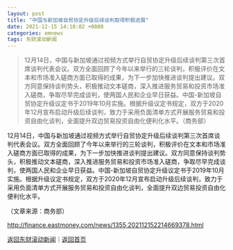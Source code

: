 ```yaml
---
layout: post
title: "中国与新加坡自贸协定升级后续谈判取得积极进展"
date: 2021-12-15 14:10:02 +0800
categories: emnews
tags: 东财滚动新闻
---
```

> 12月14日，中国与新加坡通过视频方式举行自贸协定升级后续谈判第三次首席谈判代表会议。双方全面回顾了今年以来举行的三轮谈判，积极评价在文本和市场准入磋商方面已取得的成果，为下一步加快推进谈判提出建议。双方同意保持谈判势头，积极推动文本磋商，深入推进服务贸易和投资市场准入磋商，争取尽早完成谈判，使两国人民和企业早日获益。中国-新加坡自贸协定升级议定书于2019年10月实施。根据升级议定书规定，双方于2020年12月宣布启动升级后续谈判，致力于采用负面清单方式开展服务贸易和投资自由化谈判，全面提升双边贸易投资自由化便利化水平。（商务部）

<p>12月14日，中国与新加坡通过视频方式举行自贸协定升级后续谈判第三次首席谈判代表会议。双方全面回顾了今年以来举行的三轮谈判，积极评价在文本和市场准入磋商方面已取得的成果，为下一步加快推进谈判提出建议。双方同意保持谈判势头，积极推动文本磋商，深入推进服务贸易和投资市场准入磋商，争取尽早完成谈判，使两国人民和企业早日获益。中国-新加坡自贸协定升级议定书于2019年10月实施。根据升级议定书规定，双方于2020年12月宣布启动升级后续谈判，致力于采用负面清单方式开展服务贸易和投资自由化谈判，全面提升双边贸易投资自由化便利化水平。</p><p class="em_media">（文章来源：商务部）</p>

<http://finance.eastmoney.com/news/1355,202112152214669378.html>

[返回东财滚动新闻](//finews.withounder.com/emnews/)｜[返回首页](//finews.withounder.com/)
